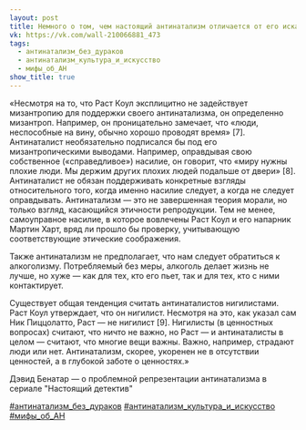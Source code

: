 ```yaml
---
layout: post
title: Немного о том, чем настоящий антинатализм отличается от его искаженных "репрезентаций" в поп-культуре
vk: https://vk.com/wall-210066881_473
tags:
  - антинатализм_без_дураков
  - антинатализм_культура_и_искусство
  - мифы_об_АН
show_title: true
---
```

«Несмотря на то, что Раст Коул эксплицитно не задействует мизантропию для поддержки своего антинатализма, он определенно мизантроп. Например, он проницательно замечает, что «люди, неспособные на вину, обычно хорошо проводят время» \[7\]. Антинаталист необязательно подписался бы под его мизантропическими выводами. Например, оправдывая свою собственное («справедливое») насилие, он говорит, что «миру нужны плохие люди. Мы держим других плохих людей подальше от двери» \[8\]. Антинаталист не обязан поддерживать конкретные взгляды относительного того, когда именно насилие следует, а когда не следует оправдывать. Антинатализм — это не завершенная теория морали, но только взгляд, касающийся этичности репродукции. Тем не менее, самоуправное насилие, в которое вовлечены Раст Коул и его напарник Мартин Харт, вряд ли прошло бы проверку, учитывающую соответствующие этические соображения.

Также антинатализм не предполагает, что нам следует обратиться к алкоголизму. Потребляемый без меры, алкоголь делает жизнь не лучше, но хуже — как для тех, кто его пьет, так и для тех, кто с ними контактирует.

Существует общая тенденция считать антинаталистов нигилистами. Раст Коул утверждает, что он нигилист. Несмотря на это, как указал сам Ник Пиццолатто, Раст — не нигилист \[9\]. Нигилисты (в ценностных вопросах) считают, что ничто не важно, но Раст — и антинаталисты в целом — считают, что многие вещи важны. Важно, например, страдают люди или нет. Антинатализм, скорее, укоренен не в отсутствии ценностей, а в глубокой заботе о ценностях.»

Дэвид Бенатар — о проблемной репрезентации антинатализма в сериале "Настоящий детектив"

[#антинатализм_без_дураков](poisk.html#антинатализм_без_дураков)
[#антинатализм_культура_и_искусство](poisk.html#антинатализм_культура_и_искусство)
[#мифы_об_АН](poisk.html#мифы_об_АН)